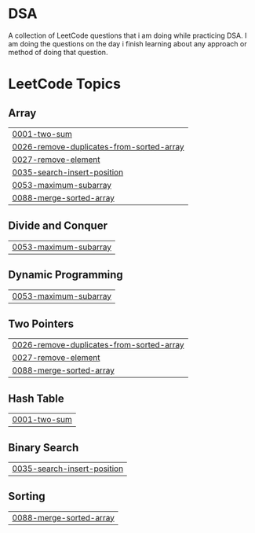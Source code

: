 # DSA
A collection of LeetCode questions that i am doing while practicing DSA. I am doing the questions on the day i finish learning about any approach or method of doing that question.

<!---LeetCode Topics Start-->
# LeetCode Topics
## Array
|  |
| ------- |
| [0001-two-sum](https://github.com/ArchitRuhela/DSA/tree/master/0001-two-sum) |
| [0026-remove-duplicates-from-sorted-array](https://github.com/ArchitRuhela/DSA/tree/master/0026-remove-duplicates-from-sorted-array) |
| [0027-remove-element](https://github.com/ArchitRuhela/DSA/tree/master/0027-remove-element) |
| [0035-search-insert-position](https://github.com/ArchitRuhela/DSA/tree/master/0035-search-insert-position) |
| [0053-maximum-subarray](https://github.com/ArchitRuhela/DSA/tree/master/0053-maximum-subarray) |
| [0088-merge-sorted-array](https://github.com/ArchitRuhela/DSA/tree/master/0088-merge-sorted-array) |
## Divide and Conquer
|  |
| ------- |
| [0053-maximum-subarray](https://github.com/ArchitRuhela/DSA/tree/master/0053-maximum-subarray) |
## Dynamic Programming
|  |
| ------- |
| [0053-maximum-subarray](https://github.com/ArchitRuhela/DSA/tree/master/0053-maximum-subarray) |
## Two Pointers
|  |
| ------- |
| [0026-remove-duplicates-from-sorted-array](https://github.com/ArchitRuhela/DSA/tree/master/0026-remove-duplicates-from-sorted-array) |
| [0027-remove-element](https://github.com/ArchitRuhela/DSA/tree/master/0027-remove-element) |
| [0088-merge-sorted-array](https://github.com/ArchitRuhela/DSA/tree/master/0088-merge-sorted-array) |
## Hash Table
|  |
| ------- |
| [0001-two-sum](https://github.com/ArchitRuhela/DSA/tree/master/0001-two-sum) |
## Binary Search
|  |
| ------- |
| [0035-search-insert-position](https://github.com/ArchitRuhela/DSA/tree/master/0035-search-insert-position) |
## Sorting
|  |
| ------- |
| [0088-merge-sorted-array](https://github.com/ArchitRuhela/DSA/tree/master/0088-merge-sorted-array) |
<!---LeetCode Topics End-->

